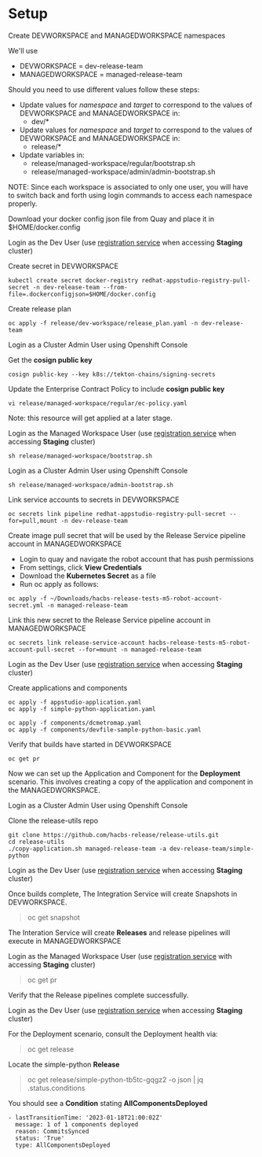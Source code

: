 # Setup

Create DEVWORKSPACE and MANAGEDWORKSPACE namespaces

We'll use

- DEVWORKSPACE = dev-release-team
- MANAGEDWORKSPACE = managed-release-team

Should you need to use different values follow these steps:

- Update values for *namespace* and *target* to correspond to the values of DEVWORKSPACE and MANAGEDWORKSPACE in:
  - dev/*
- Update values for *namespace* and *target* to correspond to the values of DEVWORKSPACE and MANAGEDWORKSPACE in:
  - release/*
- Update variables in:
  - release/managed-workspace/regular/bootstrap.sh
  - release/managed-workspace/admin/admin-bootstrap.sh

NOTE: Since each workspace is associated to only one user, you will have to switch back and forth using login
commands to access each namespace properly.

Download your docker config json file from Quay and place it in $HOME/docker.config

Login as the Dev User (use [registration service](https://registration-service-toolchain-host-operator.apps.appstudio-stage.x99m.p1.openshiftapps.com) when accessing **Staging** cluster)

Create secret in DEVWORKSPACE

`kubectl create secret docker-registry redhat-appstudio-registry-pull-secret -n dev-release-team --from-file=.dockerconfigjson=$HOME/docker.config`

Create release plan

`oc apply -f release/dev-workspace/release_plan.yaml -n dev-release-team`

Login as a Cluster Admin User using Openshift Console

Get the **cosign public key**

`cosign public-key --key k8s://tekton-chains/signing-secrets`
 
Update the Enterprise Contract Policy to include **cosign public key**

`vi release/managed-workspace/regular/ec-policy.yaml`

Note: this resource will get applied at a later stage.

Login as the Managed Workspace User (use [registration service](https://registration-service-toolchain-host-operator.apps.appstudio-stage.x99m.p1.openshiftapps.com) when accessing **Staging** cluster)

`sh release/managed-workspace/bootstrap.sh`

Login as a Cluster Admin User using Openshift Console

`sh release/managed-workspace/admin-bootstrap.sh`

Link service accounts to secrets in DEVWORKSPACE

`oc secrets link pipeline redhat-appstudio-registry-pull-secret --for=pull,mount -n dev-release-team`

Create image pull secret that will be used by the Release Service pipeline account in MANAGEDWORKSPACE

- Login to quay and navigate the robot account that has push permissions
- From settings, click **View Credentials**
- Download the **Kubernetes Secret** as a file
- Run oc apply as follows:

`oc apply -f ~/Downloads/hacbs-release-tests-m5-robot-account-secret.yml -n managed-release-team`

Link this new secret to the Release Service pipeline account in MANAGEDWORKSPACE

`oc secrets link release-service-account hacbs-release-tests-m5-robot-account-pull-secret --for=mount -n managed-release-team`

Login as the Dev User (use [registration service](https://registration-service-toolchain-host-operator.apps.appstudio-stage.x99m.p1.openshiftapps.com) when accessing **Staging** cluster)

Create applications and components

```
oc apply -f appstudio-application.yaml
oc apply -f simple-python-application.yaml
```

```
oc apply -f components/dcmetromap.yaml
oc apply -f components/devfile-sample-python-basic.yaml
```

Verify that builds have started in DEVWORKSPACE

`oc get pr`

Now we can set up the Application and Component for the **Deployment** scenario. This involves creating a copy of the 
application and component in the MANAGEDWORKSPACE.

Login as a Cluster Admin User using Openshift Console

Clone the release-utils repo

```
git clone https://github.com/hacbs-release/release-utils.git
cd release-utils
./copy-application.sh managed-release-team -a dev-release-team/simple-python
```

Login as the Dev User (use [registration service](https://registration-service-toolchain-host-operator.apps.appstudio-stage.x99m.p1.openshiftapps.com) when accessing **Staging** cluster)

Once builds complete, The Integration Service will create Snapshots in DEVWORKSPACE.

> oc get snapshot

The Interation Service will create **Releases** and release pipelines will execute in MANAGEDWORKSPACE

Login as the Managed Workspace User (use [registration service](https://registration-service-toolchain-host-operator.apps.appstudio-stage.x99m.p1.openshiftapps.com) with accessing **Staging** cluster)

> oc get pr

Verify that the Release pipelines complete successfully.

Login as the Dev User (use [registration service](https://registration-service-toolchain-host-operator.apps.appstudio-stage.x99m.p1.openshiftapps.com) when accessing **Staging** cluster)

For the Deployment scenario, consult the Deployment health via:

> oc get release

Locate the simple-python **Release**

> oc get release/simple-python-tb5tc-gqgz2 -o json | jq .status.conditions

You should see a **Condition** stating **AllComponentsDeployed**

```
- lastTransitionTime: '2023-01-18T21:00:02Z'
  message: 1 of 1 components deployed
  reason: CommitsSynced
  status: 'True'
  type: AllComponentsDeployed
```